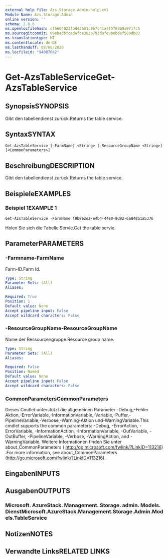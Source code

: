 ```yaml
---
external help file: Azs.Storage.Admin-help.xml
Module Name: Azs.Storage.Admin
online version: ''
schema: 2.0.0
ms.openlocfilehash: cf6664023fbd43601c9b7c41a4f578809a9717c5
ms.sourcegitcommit: 09eb4dbfcad6fce303b793dafe9bebdef589db03
ms.translationtype: MT
ms.contentlocale: de-DE
ms.lasthandoff: 08/08/2020
ms.locfileid: "94007082"
---
```

# <span data-ttu-id="8b9dc-101">Get-AzsTableService</span><span class="sxs-lookup"><span data-stu-id="8b9dc-101">Get-AzsTableService</span></span>

## <span data-ttu-id="8b9dc-102">Synopsis</span><span class="sxs-lookup"><span data-stu-id="8b9dc-102">SYNOPSIS</span></span>
<span data-ttu-id="8b9dc-103">Gibt den tabellendienst zurück.</span><span class="sxs-lookup"><span data-stu-id="8b9dc-103">Returns the table service.</span></span>

## <span data-ttu-id="8b9dc-104">Syntax</span><span class="sxs-lookup"><span data-stu-id="8b9dc-104">SYNTAX</span></span>

```
Get-AzsTableService [-FarmName] <String> [-ResourceGroupName <String>] [<CommonParameters>]
```

## <span data-ttu-id="8b9dc-105">Beschreibung</span><span class="sxs-lookup"><span data-stu-id="8b9dc-105">DESCRIPTION</span></span>
<span data-ttu-id="8b9dc-106">Gibt den tabellendienst zurück.</span><span class="sxs-lookup"><span data-stu-id="8b9dc-106">Returns the table service.</span></span>

## <span data-ttu-id="8b9dc-107">Beispiele</span><span class="sxs-lookup"><span data-stu-id="8b9dc-107">EXAMPLES</span></span>

### <span data-ttu-id="8b9dc-108">Beispiel 1</span><span class="sxs-lookup"><span data-stu-id="8b9dc-108">EXAMPLE 1</span></span>
```
Get-AzsTableService -FarmName f9b8e2e2-e4b4-44e0-9d92-6a848b1a5376
```

<span data-ttu-id="8b9dc-109">Holen Sie sich die Tabelle Servie.</span><span class="sxs-lookup"><span data-stu-id="8b9dc-109">Get the table servie.</span></span>

## <span data-ttu-id="8b9dc-110">Parameter</span><span class="sxs-lookup"><span data-stu-id="8b9dc-110">PARAMETERS</span></span>

### <span data-ttu-id="8b9dc-111">-Farmname</span><span class="sxs-lookup"><span data-stu-id="8b9dc-111">-FarmName</span></span>
<span data-ttu-id="8b9dc-112">Farm-ID.</span><span class="sxs-lookup"><span data-stu-id="8b9dc-112">Farm Id.</span></span>

```yaml
Type: String
Parameter Sets: (All)
Aliases:

Required: True
Position: 1
Default value: None
Accept pipeline input: False
Accept wildcard characters: False
```

### <span data-ttu-id="8b9dc-113">-ResourceGroupName</span><span class="sxs-lookup"><span data-stu-id="8b9dc-113">-ResourceGroupName</span></span>
<span data-ttu-id="8b9dc-114">Name der Ressourcengruppe.</span><span class="sxs-lookup"><span data-stu-id="8b9dc-114">Resource group name.</span></span>

```yaml
Type: String
Parameter Sets: (All)
Aliases:

Required: False
Position: Named
Default value: None
Accept pipeline input: False
Accept wildcard characters: False
```

### <span data-ttu-id="8b9dc-115">CommonParameters</span><span class="sxs-lookup"><span data-stu-id="8b9dc-115">CommonParameters</span></span>
<span data-ttu-id="8b9dc-116">Dieses Cmdlet unterstützt die allgemeinen Parameter:-Debug,-Fehler Aktion,-ErrorVariable,-InformationVariable,-Variable,-Puffer,-PipelineVariable,-Verbose,-Warning-Aktion und-WarningVariable.</span><span class="sxs-lookup"><span data-stu-id="8b9dc-116">This cmdlet supports the common parameters: -Debug, -ErrorAction, -ErrorVariable, -InformationAction, -InformationVariable, -OutVariable, -OutBuffer, -PipelineVariable, -Verbose, -WarningAction, and -WarningVariable.</span></span> <span data-ttu-id="8b9dc-117">Weitere Informationen finden Sie unter about_CommonParameters ( http://go.microsoft.com/fwlink/?LinkID=113216) .</span><span class="sxs-lookup"><span data-stu-id="8b9dc-117">For more information, see about_CommonParameters (http://go.microsoft.com/fwlink/?LinkID=113216).</span></span>

## <span data-ttu-id="8b9dc-118">Eingaben</span><span class="sxs-lookup"><span data-stu-id="8b9dc-118">INPUTS</span></span>

## <span data-ttu-id="8b9dc-119">Ausgaben</span><span class="sxs-lookup"><span data-stu-id="8b9dc-119">OUTPUTS</span></span>

### <span data-ttu-id="8b9dc-120">Microsoft. AzureStack. Management. Storage. admin. Models. Dienst</span><span class="sxs-lookup"><span data-stu-id="8b9dc-120">Microsoft.AzureStack.Management.Storage.Admin.Models.TableService</span></span>

## <span data-ttu-id="8b9dc-121">Notizen</span><span class="sxs-lookup"><span data-stu-id="8b9dc-121">NOTES</span></span>

## <span data-ttu-id="8b9dc-122">Verwandte Links</span><span class="sxs-lookup"><span data-stu-id="8b9dc-122">RELATED LINKS</span></span>
